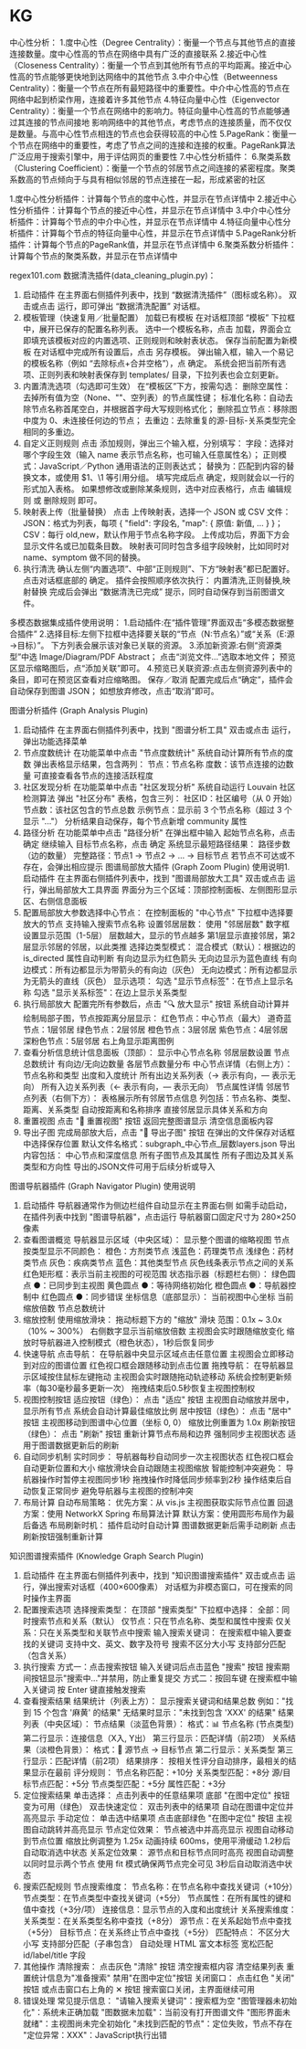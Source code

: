 # KG
中心性分析：
1.度中心性（Degree Centrality）：衡量一个节点与其他节点的直接连接数量。度中心性高的节点在网络中具有广泛的直接联系
2.接近中心性（Closeness Centrality）：衡量一个节点到其他所有节点的平均距离。接近中心性高的节点能够更快地到达网络中的其他节点
3.中介中心性（Betweenness Centrality）：衡量一个节点在所有最短路径中的重要性。中介中心性高的节点在网络中起到桥梁作用，连接着许多其他节点
4.特征向量中心性（Eigenvector Centrality）：衡量一个节点在网络中的影响力。特征向量中心性高的节点能够通过其连接的节点间接地
影响网络中的其他节点，考虑节点的连接质量，而不仅仅是数量。与高中心性节点相连的节点也会获得较高的中心性
5.PageRank：衡量一个节点在网络中的重要性，考虑了节点之间的连接和连接的权重。PageRank算法广泛应用于搜索引擎中，用于评估网页的重要性
7.中心性分析插件：
6.聚类系数（Clustering Coefficient）：衡量一个节点的邻居节点之间连接的紧密程度。聚类系数高的节点倾向于与具有相似邻居的节点连接在一起，形成紧密的社区

 1.度中心性分析插件：计算每个节点的度中心性，并显示在节点详情中
 2.接近中心性分析插件：计算每个节点的接近中心性，并显示在节点详情中
 3.中介中心性分析插件：计算每个节点的中介中心性，并显示在节点详情中
 4.特征向量中心性分析插件：计算每个节点的特征向量中心性，并显示在节点详情中
 5.PageRank分析插件：计算每个节点的PageRank值，并显示在节点详情中
 6.聚类系数分析插件：计算每个节点的聚类系数，并显示在节点详情中

regex101.com
数据清洗插件(data_cleaning_plugin.py)：
1. 启动插件
在主界面右侧插件列表中，找到 “数据清洗插件”（图标或名称）。
双击或点击 运行，即可弹出 “数据清洗配置” 对话框。
2. 模板管理（快速复用／批量配置）
加载已有模板
在对话框顶部 “模板” 下拉框中，展开已保存的配置名称列表。
选中一个模板名称，点击 加载，界面会立即填充该模板对应的内置选项、正则规则和映射表状态。
保存当前配置为新模板
在对话框中完成所有设置后，点击 另存模板。
弹出输入框，输入一个易记的模板名称（例如 “去除标点+合并空格”），点 确定。
系统会把当前所有选项、正则列表和映射表保存到 templates/ 目录，下拉列表也会立刻更新。
3. 内置清洗选项（勾选即可生效）
在“模板区”下方，按需勾选：
删除空属性：去掉所有值为空（None、""、空列表）的节点属性键；
标准化名称：自动去除节点名称首尾空白，并根据首字母大写规则格式化；
删除孤立节点：移除图中度为 0、未连接任何边的节点；
去重边：去除重复的源-目标-关系类型完全相同的多重边。
4. 自定义正则规则
点击 添加规则，弹出三个输入框，分别填写：
字段：选择对哪个字段生效（输入 name 表示节点名称，也可输入任意属性名）；
正则模式：JavaScript／Python 通用语法的正则表达式；
替换为：匹配到内容的替换文本，或使用 $1、\1 等引用分组。
填写完成后点 确定，规则就会以一行的形式加入表格。
如果想修改或删除某条规则，选中对应表格行，点击 编辑规则 或 删除规则 即可。
5. 映射表上传（批量替换）
点击 上传映射表，选择一个 JSON 或 CSV 文件：
JSON：格式为列表，每项 { "field": 字段名, "map": { 原值: 新值, … } }；
CSV：每行 old,new，默认作用于节点名称字段。
上传成功后，界面下方会显示文件名或已加载条目数。
映射表可同时包含多组字段映射，比如同时对 name、symptom 做不同的替换。
6. 执行清洗
确认左侧“内置选项”、中部“正则规则”、下方“映射表”都已配置好。
点击对话框底部的 确定。
插件会按照顺序依次执行：
内置清洗,正则替换,映射替换
完成后会弹出 “数据清洗已完成” 提示，同时自动保存到当前图谱文件。

多模态数据集成插件使用说明：
1.启动插件:在“插件管理”界面双击“多模态数据整合插件”
2.选择目标:左侧下拉框中选择要关联的“节点（N:节点名）”或“关系（E:源→目标）”。
下方列表会展示该对象已关联的资源。
3.添加新资源:右侧“资源类型”中选 Image/Diagram/PDF Abstract；
点击“浏览文件…”选取本地文件；
预览区显示缩略图后，点“添加关联”即可。
4.预览已关联资源:点击左侧资源列表中的条目，即可在预览区查看对应缩略图。
保存／取消
配置完成后点“确定”，插件会自动保存到图谱 JSON；
如想放弃修改，点击“取消”即可。

图谱分析插件 (Graph Analysis Plugin)
1. 启动插件
在主界面右侧插件列表中，找到 "图谱分析工具"
双击或点击 运行，弹出功能选择菜单
2. 节点度数统计
在功能菜单中点击 "节点度数统计"
系统自动计算所有节点的度数
弹出表格显示结果，包含两列：
    节点：节点名称
    度数：该节点连接的边数量
可直接查看各节点的连接活跃程度
3. 社区发现分析
在功能菜单中点击 "社区发现分析"
系统自动运行 Louvain 社区检测算法
弹出 "社区分布" 表格，包含三列：
社区ID：社区编号（从 0 开始）
节点数：该社区包含的节点总数
示例节点：显示前 3 个节点名称（超过 3 个显示 "..."）
分析结果自动保存，每个节点新增 community 属性
4. 路径分析
在功能菜单中点击 "路径分析"
在弹出框中输入 起始节点名称，点击 确定
继续输入 目标节点名称，点击 确定
系统显示最短路径结果：
路径步数（边的数量）
完整路径：节点1 → 节点2 → ... → 目标节点
若节点不可达或不存在，会弹出相应提示
图谱局部放大插件 (Graph Zoom Plugin)
使用说明1. 启动插件
在主界面右侧插件列表中，找到 "图谱局部放大工具"
双击或点击 运行，弹出局部放大工具界面
界面分为三个区域：顶部控制面板、左侧图形显示区、右侧信息面板
2. 配置局部放大参数选择中心节点：
在控制面板的 "中心节点" 下拉框中选择要放大的节点
支持输入搜索节点名称
设置邻居层数：
使用 "邻居层数" 数字框设置显示范围（1-5层）
层数越大，显示的节点越多
第1层显示直接邻居，第2层显示邻居的邻居，以此类推
选择边类型模式：
混合模式（默认）：根据边的 is_directed 属性自动判断
有向边显示为红色箭头
无向边显示为蓝色直线
有向边模式：所有边都显示为带箭头的有向边（灰色）
无向边模式：所有边都显示为无箭头的直线（灰色）
显示选项：
勾选 "显示节点标签"：在节点上显示名称
勾选 "显示关系标签"：在边上显示关系类型
3. 执行局部放大
配置完所有参数后，点击 "🔍 放大显示" 按钮
系统自动计算并绘制局部子图，节点按距离分层显示：
红色节点：中心节点（最大）
道奇蓝节点：1层邻居
绿色节点：2层邻居
橙色节点：3层邻居
紫色节点：4层邻居
深粉色节点：5层邻居
右上角显示距离图例
4. 查看分析信息统计信息面板（顶部）：
显示中心节点名称
邻居层数设置
节点总数统计
有向边/无向边数量
各层节点数量分布
中心节点详情（右侧上方）：
节点名称和类型
出度和入度统计
所有出边关系列表（→ 表示有向，— 表示无向）
所有入边关系列表（← 表示有向，— 表示无向）
节点属性详情
邻居节点列表（右侧下方）：
表格展示所有邻居节点信息
列包括：节点名称、类型、距离、关系类型
自动按距离和名称排序
直接邻居显示具体关系和方向
5. 重置视图
点击 "🔄 重置视图" 按钮
返回完整图谱显示
清空信息面板内容
6. 导出子图
完成局部放大后，点击 "💾 导出子图" 按钮
在弹出的文件保存对话框中选择保存位置
默认文件名格式：subgraph_中心节点_层数layers.json
导出内容包括：
中心节点和深度信息
所有子图节点及其属性
所有子图边及其关系类型和方向性
导出的JSON文件可用于后续分析或导入

图谱导航器插件 (Graph Navigator Plugin)
使用说明
1. 启动插件
导航器通常作为侧边栏组件自动显示在主界面右侧
如需手动启动，在插件列表中找到 "图谱导航器"，点击运行
导航器窗口固定尺寸为 280×250 像素
2. 查看图谱概览
导航器显示区域（中央区域）：
显示整个图谱的缩略视图
节点按类型显示不同颜色：
橙色：方剂类节点
浅蓝色：药理类节点
浅绿色：药材类节点
灰色：疾病类节点
蓝色：其他类型节点
灰色线条表示节点之间的关系
红色矩形框：表示当前主视图的可视范围
状态指示器（标题栏右侧）：
绿色圆点 ●：已同步到主视图
黄色圆点 ●：等待网络初始化
橙色圆点 ●：导航器控制中
红色圆点 ●：同步错误
坐标信息（底部显示）：
当前视图中心坐标
当前缩放倍数
节点总数统计
3. 缩放控制
使用缩放滑块：
拖动标题下方的 "缩放" 滑块
范围：0.1x ~ 3.0x（10% ~ 300%）
右侧数字显示当前缩放倍数
主视图会实时跟随缩放变化
缩放时导航器进入控制模式（橙色状态），1秒后恢复同步
4. 快速导航
点击导航：
在导航器中央显示区域点击任意位置
主视图会立即移动到对应的图谱位置
红色视口框会跟随移动到点击位置
拖拽导航：
在导航器显示区域按住鼠标左键拖动
主视图会实时跟随拖动轨迹移动
系统会控制更新频率（每30毫秒最多更新一次）
拖拽结束后0.5秒恢复主视图控制权
5. 视图控制按钮
适应按钮（绿色）：
点击 "适应" 按钮
主视图自动缩放并居中，显示所有节点
系统会自动计算最佳缩放比例
居中按钮（绿色）：
点击 "居中" 按钮
主视图移动到图谱中心位置（坐标 0, 0）
缩放比例重置为 1.0x
刷新按钮（绿色）：
点击 "刷新" 按钮
重新计算节点布局和边界
强制同步主视图状态
适用于图谱数据更新后的刷新
6. 自动同步机制
实时同步：
导航器每秒自动同步一次主视图状态
红色视口框会自动更新位置和大小
缩放滑块会自动跟随主视图缩放
智能控制冲突避免：
导航器操作时暂停主视图同步1秒
拖拽操作时降低同步频率到2秒
操作结束后自动恢复正常同步
避免导航器与主视图的控制冲突
7. 布局计算
自动布局策略：
优先方案：从 vis.js 主视图获取实际节点位置
回退方案：使用 NetworkX Spring 布局算法计算
默认方案：使用圆形布局作为最后备选
布局刷新时机：
插件启动时自动计算
图谱数据更新后需手动刷新
点击刷新按钮强制重新计算

知识图谱搜索插件 (Knowledge Graph Search Plugin)
1. 启动插件
在主界面右侧插件列表中，找到 "知识图谱搜索插件"
双击或点击 运行，弹出搜索对话框（400×600像素）
对话框为非模态窗口，可在搜索的同时操作主界面
2. 配置搜索选项
选择搜索类型：
在顶部 "搜索类型" 下拉框中选择：
全部：同时搜索节点和关系（默认）
仅节点：只在节点名称、类型和属性中搜索
仅关系：只在关系类型和关联节点中搜索
输入搜索关键词：
在搜索框中输入要查找的关键词
支持中文、英文、数字及符号
搜索不区分大小写
支持部分匹配（包含关系）
3. 执行搜索
方式一：点击搜索按钮
输入关键词后点击蓝色 "搜索" 按钮
搜索期间按钮显示"搜索中..."并禁用，防止重复提交
方式二：按回车键
在搜索框中输入关键词
按 Enter 键直接触发搜索
4. 查看搜索结果
结果统计（列表上方）：
显示搜索关键词和结果总数
例如："找到 15 个包含 '麻黄' 的结果"
无结果时显示："未找到包含 'XXX' 的结果"
结果列表（中央区域）：
节点结果（淡蓝色背景）：
格式：📊 节点名称 (节点类型)
第二行显示：连接信息（X入, Y出）
第三行显示：匹配详情（前2项）
关系结果（淡橙色背景）：
格式：🔗 源节点 → 目标节点
第二行显示：关系类型
第三行显示：匹配详情（前2项）
结果排序：
按相关性评分自动排序，最相关的结果显示在最前
评分规则：
节点名称匹配：+10分
关系类型匹配：+8分
源/目标节点匹配：+5分
节点类型匹配：+5分
属性匹配：+3分
5. 定位搜索结果
单击选择：
点击列表中的任意结果项
底部 "在图中定位" 按钮变为可用（绿色）
双击快速定位：
双击列表中的结果项
自动在图谱中定位并高亮显示
手动定位：
单击选中结果项
点击底部绿色 "在图中定位" 按钮
主视图自动跳转并高亮显示
节点定位效果：
节点被选中并高亮显示
视图自动移动到节点位置
缩放比例调整为 1.25x
动画持续 600ms，使用平滑缓动
1.2秒后自动取消选中状态
关系定位效果：
源节点和目标节点同时高亮
视图自动调整以同时显示两个节点
使用 fit 模式确保两节点完全可见
3秒后自动取消选中状态
6. 搜索匹配规则
节点搜索维度：
节点名称：在节点名称中查找关键词（+10分）
节点类型：在节点类型中查找关键词（+5分）
节点属性：在所有属性的键和值中查找（+3分/项）
连接信息：显示节点的入度和出度统计
关系搜索维度：
关系类型：在关系类型名称中查找（+8分）
源节点：在关系起始节点中查找（+5分）
目标节点：在关系终止节点中查找（+5分）
匹配特点：
不区分大小写
支持部分匹配（子串包含）
自动处理 HTML 富文本标签
宽松匹配 id/label/title 字段
7. 其他操作
清除搜索：
点击灰色 "清除" 按钮
清空搜索框内容
清空结果列表
重置统计信息为"准备搜索"
禁用"在图中定位"按钮
关闭窗口：
点击红色 "关闭" 按钮
或点击窗口右上角的 ✕ 按钮
搜索窗口关闭，主界面继续可用
8. 错误处理
常见提示信息：
"请输入搜索关键词"：搜索框为空
"图管理器未初始化"：系统未正确加载
"图数据未加载"：当前没有打开图谱文件
"图形界面未就绪"：主视图尚未完全初始化
"未找到匹配的节点"：定位失败，节点不存在
"定位异常：XXX"：JavaScript执行出错

